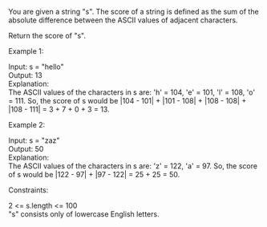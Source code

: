 You are given a string "s". The score of a string is defined as the sum of the absolute difference between the ASCII values of adjacent characters.

Return the score of "s".


Example 1:

Input: s = "hello" \
Output: 13 \
Explanation: \
The ASCII values of the characters in s are: 'h' = 104, 'e' = 101, 'l' = 108, 'o' = 111. So, the score of s would be |104 - 101| + |101 - 108| + |108 - 108| + |108 - 111| = 3 + 7 + 0 + 3 = 13.

Example 2:

Input: s = "zaz" \
Output: 50 \
Explanation: \
The ASCII values of the characters in s are: 'z' = 122, 'a' = 97. So, the score of s would be |122 - 97| + |97 - 122| = 25 + 25 = 50.

 

Constraints:

2 <= s.length <= 100 \
"s" consists only of lowercase English letters.